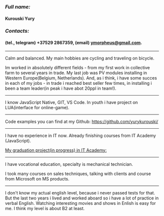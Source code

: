 
### *Full name:* 
#### **Kurouski Yury**
### *Contacts:*
#### **(tel., telegram) +37529 2867359, (email) ymorpheus@gmail.com.**
----------
  Calm and balanced. My  main hobbies are cycling and traveling on bicycle.

  Im worked in absolutely different fields - from my first work in collective farm to several years in trade.
My last job was PV modules installing in Western Europe(Belgium, Netherlands).
And, as i think, i have some succes in each of my jobs - in trade i reached best seller few times, in installing
i been a team leader(in peak i have abot 20ppl in team!).

----------

  I know JavaScript Native, GIT, VS Code. In youth i have project on LUA(interface for online-game).

----------

  Code examples you can find at my Github: https://github.com/yurykurouski/

----------

  I have no experience in IT now. Already finishing courses from IT Academy (JavaScript).

[My graduation project(in progress) in IT Academy:](https://github.com/yurykurouski/Anna_tests)

----------

  I have vocational education, specialty is mechanical technician.

  I took many courses on sales techniques, talking with clients and course from Microsoft on MS products.

----------
  I don't know my actual english level, because i never passed tests for that. But the last two years i lived and worked aboard
  so i have a lot of practice in verbal English. Watching interesting movies and shows in Enlish is easy for me.
  I think my level is about B2 at least.
